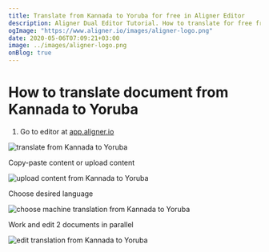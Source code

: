 ```yaml
---
title: Translate from Kannada to Yoruba for free in Aligner Editor
description: Aligner Dual Editor Tutorial. How to translate for free from Kannada to Yoruba. Aligner is multilingual document management platform. 
ogImage: "https://www.aligner.io/images/aligner-logo.png"
date: 2020-05-06T07:09:21+03:00
image: ../images/aligner-logo.png
onBlog: true
---
```


# How to translate document from Kannada to Yoruba

1. Go to editor at [app.aligner.io](https://app.aligner.io "Aligner App web page")

![translate from Kannada to Yoruba](../aligner-blank-editor.png "translate from Kannada to Yoruba")

Copy-paste content or upload content

![upload content from Kannada to Yoruba](../aligner-uploaded-document.png "upload content from Kannada to Yoruba")

Choose desired language

![choose machine translation from Kannada to Yoruba](../aligner-language-dropdown.png "choose machine translation from Kannada to Yoruba")

Work and edit 2 documents in parallel

![edit translation from Kannada to Yoruba](../aligner-double-sitded-editor.png "edit translation from Kannada to Yoruba")

